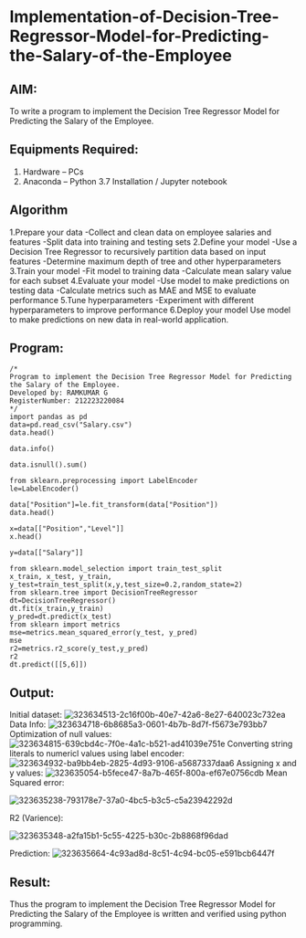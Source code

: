 # Implementation-of-Decision-Tree-Regressor-Model-for-Predicting-the-Salary-of-the-Employee

## AIM:
To write a program to implement the Decision Tree Regressor Model for Predicting the Salary of the Employee.

## Equipments Required:
1. Hardware – PCs
2. Anaconda – Python 3.7 Installation / Jupyter notebook

## Algorithm
1.Prepare your data -Collect and clean data on employee salaries and features -Split data into training and testing sets 2.Define your model -Use a Decision Tree Regressor to recursively partition data based on input features -Determine maximum depth of tree and other hyperparameters 3.Train your model -Fit model to training data -Calculate mean salary value for each subset 4.Evaluate your model -Use model to make predictions on testing data -Calculate metrics such as MAE and MSE to evaluate performance 5.Tune hyperparameters -Experiment with different hyperparameters to improve performance 6.Deploy your model Use model to make predictions on new data in real-world application.

## Program:
```
/*
Program to implement the Decision Tree Regressor Model for Predicting the Salary of the Employee.
Developed by: RAMKUMAR G
RegisterNumber: 212223220084
*/
import pandas as pd
data=pd.read_csv("Salary.csv")
data.head()

data.info()

data.isnull().sum()

from sklearn.preprocessing import LabelEncoder
le=LabelEncoder()

data["Position"]=le.fit_transform(data["Position"])
data.head()

x=data[["Position","Level"]]
x.head()

y=data[["Salary"]]

from sklearn.model_selection import train_test_split
x_train, x_test, y_train, y_test=train_test_split(x,y,test_size=0.2,random_state=2)
from sklearn.tree import DecisionTreeRegressor
dt=DecisionTreeRegressor()
dt.fit(x_train,y_train)
y_pred=dt.predict(x_test)
from sklearn import metrics
mse=metrics.mean_squared_error(y_test, y_pred)
mse
r2=metrics.r2_score(y_test,y_pred)
r2
dt.predict([[5,6]])
```
## Output:
Initial dataset:
![323634513-2c16f00b-40e7-42a6-8e27-640023c732ea](https://github.com/RamkumarGunasekaran/Implementation-of-Decision-Tree-Regressor-Model-for-Predicting-the-Salary-of-the-Employee/assets/144870820/955f5b37-4cdf-4dd9-8cac-ff9b4a811979)
Data Info:
![323634718-6b8685a3-0601-4b7b-8d7f-f5673e793bb7](https://github.com/RamkumarGunasekaran/Implementation-of-Decision-Tree-Regressor-Model-for-Predicting-the-Salary-of-the-Employee/assets/144870820/bb0006e5-a794-48aa-9613-9b7fd893e520)
Optimization of null values:
![323634815-639cbd4c-7f0e-4a1c-b521-ad41039e751e](https://github.com/RamkumarGunasekaran/Implementation-of-Decision-Tree-Regressor-Model-for-Predicting-the-Salary-of-the-Employee/assets/144870820/9668cb97-4421-4223-86e3-b603fe9e4343)
Converting string literals to numericl values using label encoder:
![323634932-ba9bb4eb-2825-4d93-9106-a5687337daa6](https://github.com/RamkumarGunasekaran/Implementation-of-Decision-Tree-Regressor-Model-for-Predicting-the-Salary-of-the-Employee/assets/144870820/3aaf6e9c-a14f-49d4-9b18-d77539aa6f68)
Assigning x and y values:
![323635054-b5fece47-8a7b-465f-800a-ef67e0756cdb](https://github.com/RamkumarGunasekaran/Implementation-of-Decision-Tree-Regressor-Model-for-Predicting-the-Salary-of-the-Employee/assets/144870820/41f0fde4-8dd2-46bb-af31-ac28a1ecac1c)
Mean Squared error:

![323635238-793178e7-37a0-4bc5-b3c5-c5a23942292d](https://github.com/RamkumarGunasekaran/Implementation-of-Decision-Tree-Regressor-Model-for-Predicting-the-Salary-of-the-Employee/assets/144870820/4fe8837d-c973-445c-8827-6afbdbc86141)

R2 (Varience):

![323635348-a2fa15b1-5c55-4225-b30c-2b8868f96dad](https://github.com/RamkumarGunasekaran/Implementation-of-Decision-Tree-Regressor-Model-for-Predicting-the-Salary-of-the-Employee/assets/144870820/dc521da4-ad94-4113-b06c-a5f5489b076e)

Prediction:
![323635664-4c93ad8d-8c51-4c94-bc05-e591bcb6447f](https://github.com/RamkumarGunasekaran/Implementation-of-Decision-Tree-Regressor-Model-for-Predicting-the-Salary-of-the-Employee/assets/144870820/adc091da-5d31-4826-945e-2c10976ae3a8)


## Result:
Thus the program to implement the Decision Tree Regressor Model for Predicting the Salary of the Employee is written and verified using python programming.
